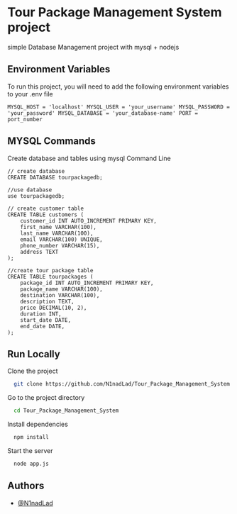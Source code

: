 
# Tour Package Management System project


simple Database Management project with mysql + nodejs
## Environment Variables

To run this project, you will need to add the following environment variables to your .env file

`MYSQL_HOST = 'localhost'
MYSQL_USER = 'your_username'
MYSQL_PASSWORD = 'your_password'
MYSQL_DATABASE = 'your_database-name'
PORT = port_number`



## MYSQL Commands
Create database and tables using mysql Command Line
```mysql
// create database 
CREATE DATABASE tourpackagedb;

//use database
use tourpackagedb;

// create customer table
CREATE TABLE customers (
    customer_id INT AUTO_INCREMENT PRIMARY KEY,
    first_name VARCHAR(100),
    last_name VARCHAR(100),
    email VARCHAR(100) UNIQUE,
    phone_number VARCHAR(15),
    address TEXT
);

//create tour package table
CREATE TABLE tourpackages (
    package_id INT AUTO_INCREMENT PRIMARY KEY,
    package_name VARCHAR(100),
    destination VARCHAR(100),
    description TEXT,
    price DECIMAL(10, 2),
    duration INT,
    start_date DATE,
    end_date DATE,
);

```


## Run Locally

Clone the project

```bash
  git clone https://github.com/N1nadLad/Tour_Package_Management_System
```

Go to the project directory

```bash
  cd Tour_Package_Management_System
```

Install dependencies

```bash
  npm install
```

Start the server

```bash
  node app.js
```


## Authors

- [@N1nadLad](https://github.com/N1nadLad)


